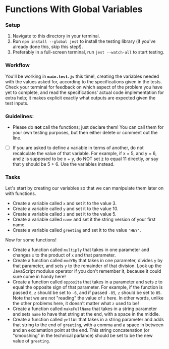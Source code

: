 # Functions With Global Variables

### Setup

1. Navigate to this directory in your terminal.
2. Run `npm install --global jest` to install the testing library (if you've already done this, skip this step!).
3. Preferably in a full-screen terminal, run `jest --watch-all` to start testing.

### Workflow

You'll be working in **`main.test.js`** this time!, creating the variables needed with the values asked for, according to the specifications given in the tests. Check your terminal for feedback on which aspect of the problem you have yet to complete, and read the specifications' actual code implementation for extra help; it makes explicit exactly what outputs are expected given the test inputs.

### Guidelines:

- Please do **not** call the functions; just declare them! You can call them for your own testing purposes, but then either delete or comment out the line.
- [ ] If you are asked to define a variable in terms of another, do not recalculate the value of that variable. For example, if x = 5, and y = 6, and z is supposed to be x + y, do NOT set z to equal 11 directly, or say that y should be 5 + 6. Use the variables instead.

### Tasks

Let's start by creating our variables so that we can manipulate them later on with functions.

- Create a variable called `x` and set it to the value 3.
- Create a variable called `y` and set it to the value 10.
- Create a variable called `z` and set it to the value 5.
- Create a variable called `name` and set it the string version of your first name.
- Create a variable called `greeting` and set it to the value `'HEY'`.

Now for some functions!

- Create a function called `multiply` that takes in one parameter and changes `x` to the product of `x` and that parameter.
- Create a function called `modYBy` that takes in one parameter, divides `y` by that parameter, and sets `y` to the remainder of that division. Look up the JavaScript modulus operator if you don't remember it, because it could sure come in handy here!
- Create a function called `opposite` that takes in a parameter and sets `z` to equal the opposite sign of that parameter. For example, if the function is passed `6`, `z` should be set to `-6`, and if passed `-85`, `z` should be set to `85`. Note that we are not "reading" the value of `z` here. In other words, unlike the other problems here, it doesn't matter what `z` used to be!
- Create a function called `makeFullName` that takes in a string parameter and sets `name` to have that string at the end, with a space in the middle.
- Create a function called `yellAt` that takes in a string parameter and adds that string to the end of `greeting`, with a comma and a space in between and an exclamation point at the end. This string concatenation (or "smooshing" in the technical parlance) should be set to be the new value of `greeting`.
